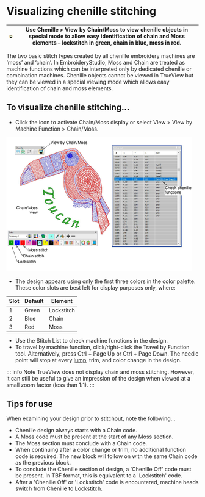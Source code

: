 # Visualizing chenille stitching

| ![ViewByChainMoss.png](assets/ViewByChainMoss.png) | Use Chenille > View by Chain/Moss to view chenille objects in special mode to allow easy identification of chain and Moss elements – lockstitch in green, chain in blue, moss in red. |
| -------------------------------------------------- | ------------------------------------------------------------------------------------------------------------------------------------------------------------------------------------- |

The two basic stitch types created by all chenille embroidery machines are ‘moss’ and ‘chain’. In EmbroideryStudio, Moss and Chain are treated as machine functions which can be interpreted only by dedicated chenille or combination machines. Chenille objects cannot be viewed in TrueView but they can be viewed in a special viewing mode which allows easy identification of chain and moss elements.

## To visualize chenille stitching...

- Click the icon to activate Chain/Moss display or select View > View by Machine Function > Chain/Moss.

![VisualizeChenille.png](assets/VisualizeChenille.png)

- The design appears using only the first three colors in the color palette. These color slots are best left for display purposes only, where:

| Slot | Default | Element    |
| ---- | ------- | ---------- |
| 1    | Green   | Lockstitch |
| 2    | Blue    | Chain      |
| 3    | Red     | Moss       |

- Use the Stitch List to check machine functions in the design.
- To travel by machine function, click/right-click the Travel by Function tool. Alternatively, press Ctrl + Page Up or Ctrl + Page Down. The needle point will stop at every [jump](../../glossary/glossary#jump), trim, and color change in the design.

::: info Note
TrueView does not display chain and moss stitching. However, it can still be useful to give an impression of the design when viewed at a small zoom factor (less than 1:1).
:::

## Tips for use

When examining your design prior to stitchout, note the following…

- Chenille design always starts with a Chain code.
- A Moss code must be present at the start of any Moss section.
- The Moss section must conclude with a Chain code.
- When continuing after a color change or trim, no additional function code is required. The new block will follow on with the same Chain code as the previous block.
- To conclude the Chenille section of design, a 'Chenille Off' code must be present. In TBF format, this is equivalent to a 'Lockstitch' code.
- After a 'Chenille Off' or 'Lockstitch' code is encountered, machine heads switch from Chenille to Lockstitch.
